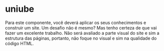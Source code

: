 # uniube
Para este componente, você deverá aplicar os seus conhecimentos e construir um site. Um desafio não é mesmo? Mas tenho certeza de que vai fazer um excelente trabalho. Não será avaliado a parte visual do site e sim a estrutura das páginas, portanto, não foque no visual e sim na qualidade do código HTML.
